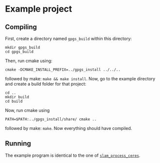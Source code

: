 # Example project

## Compiling

First, create a directory named `gpgs_build` within this directory:
```
mkdir gpgs_build
cd gpgs_build
```
Then, run cmake using:
```
cmake -DCMAKE_INSTALL_PREFIX=../gpgs_install ../../..
```
followed by make: `make && make install`.
Now, go to the example directory and create a build folder for that project:
```
cd ..
mkdir build
cd build
```
Now, run cmake using
```
PATH=$PATH:../gpgs_install/share/ cmake ..
```
followed by make: `make`.
Now everything should have compiled.

## Running

The example program is identical to the one of [`slam_process_ceres`](https://github.com/nilsbore/gpgs_slam#running).
